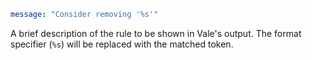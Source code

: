```yaml
message: "Consider removing '%s'"
```

A brief description of the rule to be shown in Vale's output. The format specifier (`%s`) will be replaced with the matched token.
